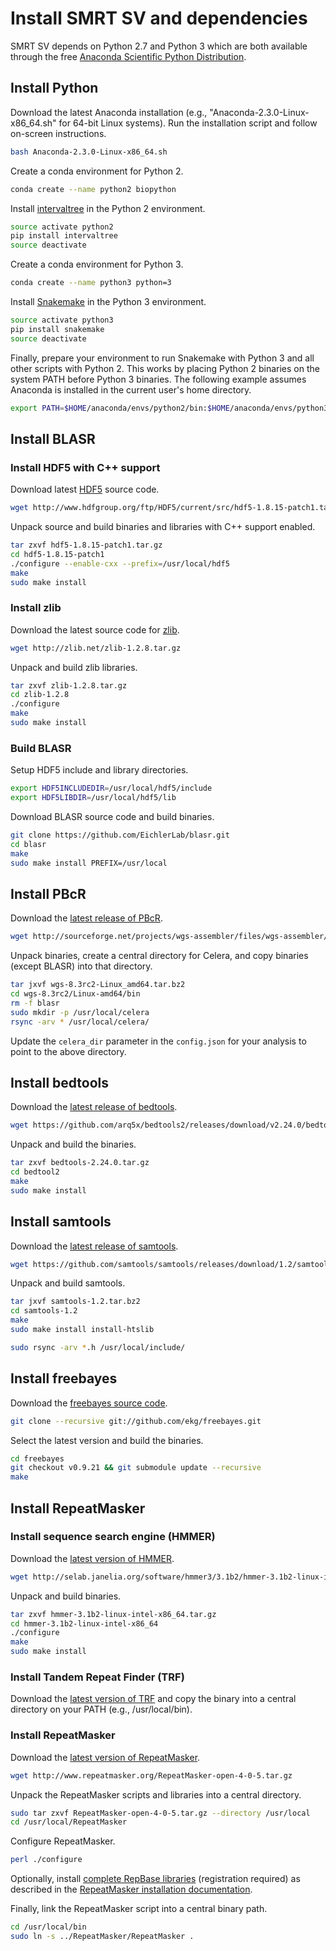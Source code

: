 # Install SMRT SV and dependencies

SMRT SV depends on Python 2.7 and Python 3 which are both available through the
free [Anaconda Scientific Python
Distribution](https://store.continuum.io/cshop/anaconda/).

## Install Python

Download the latest Anaconda installation (e.g.,
"Anaconda-2.3.0-Linux-x86_64.sh" for 64-bit Linux systems). Run the installation
script and follow on-screen instructions.

```bash
bash Anaconda-2.3.0-Linux-x86_64.sh
```

Create a conda environment for Python 2.

```bash
conda create --name python2 biopython
```

Install [intervaltree](https://pypi.python.org/pypi/intervaltree/) in the Python
2 environment.

```bash
source activate python2
pip install intervaltree
source deactivate
```

Create a conda environment for Python 3.

```bash
conda create --name python3 python=3
```

Install [Snakemake](https://bitbucket.org/johanneskoester/snakemake/) in the
Python 3 environment.

```bash
source activate python3
pip install snakemake
source deactivate
```

Finally, prepare your environment to run Snakemake with Python 3 and all other
scripts with Python 2. This works by placing Python 2 binaries on the system
PATH before Python 3 binaries. The following example assumes Anaconda is
installed in the current user's home directory.

```bash
export PATH=$HOME/anaconda/envs/python2/bin:$HOME/anaconda/envs/python3/bin:$PATH
```

## Install BLASR

### Install HDF5 with C++ support

Download latest [HDF5](http://www.hdfgroup.org) source code.

```bash
wget http://www.hdfgroup.org/ftp/HDF5/current/src/hdf5-1.8.15-patch1.tar.gz
```

Unpack source and build binaries and libraries with C++ support enabled.

```bash
tar zxvf hdf5-1.8.15-patch1.tar.gz
cd hdf5-1.8.15-patch1
./configure --enable-cxx --prefix=/usr/local/hdf5
make
sudo make install
```

### Install zlib

Download the latest source code for [zlib](http://www.zlib.net/).

```bash
wget http://zlib.net/zlib-1.2.8.tar.gz
```

Unpack and build zlib libraries.

```bash
tar zxvf zlib-1.2.8.tar.gz
cd zlib-1.2.8
./configure
make
sudo make install
```

### Build BLASR

Setup HDF5 include and library directories.

```bash
export HDF5INCLUDEDIR=/usr/local/hdf5/include
export HDF5LIBDIR=/usr/local/hdf5/lib
```

Download BLASR source code and build binaries.

```bash
git clone https://github.com/EichlerLab/blasr.git
cd blasr
make
sudo make install PREFIX=/usr/local
```

## Install PBcR

Download the [latest release of PBcR](http://wgs-assembler.sourceforge.net/wiki/index.php/PBcR).

```bash
wget http://sourceforge.net/projects/wgs-assembler/files/wgs-assembler/wgs-8.3/wgs-8.3rc2-Linux_amd64.tar.bz2/download -O wgs-8.3rc2-Linux_amd64.tar.bz2
```

Unpack binaries, create a central directory for Celera, and copy binaries
(except BLASR) into that directory.

```bash
tar jxvf wgs-8.3rc2-Linux_amd64.tar.bz2
cd wgs-8.3rc2/Linux-amd64/bin
rm -f blasr
sudo mkdir -p /usr/local/celera
rsync -arv * /usr/local/celera/
```

Update the `celera_dir` parameter in the `config.json` for your analysis to
point to the above directory.

## Install bedtools

Download the [latest release of bedtools](https://github.com/arq5x/bedtools2/releases/latest).

```bash
wget https://github.com/arq5x/bedtools2/releases/download/v2.24.0/bedtools-2.24.0.tar.gz
```

Unpack and build the binaries.

```bash
tar zxvf bedtools-2.24.0.tar.gz
cd bedtool2
make
sudo make install
```

## Install samtools

Download the [latest release of samtools](https://github.com/samtools/samtools/releases/latest).

```bash
wget https://github.com/samtools/samtools/releases/download/1.2/samtools-1.2.tar.bz2
```

Unpack and build samtools.

```bash
tar jxvf samtools-1.2.tar.bz2
cd samtools-1.2
make
sudo make install install-htslib

sudo rsync -arv *.h /usr/local/include/
```

## Install freebayes

Download the [freebayes source code](https://github.com/ekg/freebayes).

```bash
git clone --recursive git://github.com/ekg/freebayes.git
```

Select the latest version and build the binaries.

```bash
cd freebayes
git checkout v0.9.21 && git submodule update --recursive
make
```

## Install RepeatMasker

### Install sequence search engine (HMMER)

Download the [latest version of HMMER](http://hmmer.janelia.org/).

```bash
wget http://selab.janelia.org/software/hmmer3/3.1b2/hmmer-3.1b2-linux-intel-x86_64.tar.gz
```

Unpack and build binaries.

```bash
tar zxvf hmmer-3.1b2-linux-intel-x86_64.tar.gz
cd hmmer-3.1b2-linux-intel-x86_64
./configure
make
sudo make install
```

### Install Tandem Repeat Finder (TRF)

Download the [latest version of TRF](http://tandem.bu.edu/trf/trf.download.html)
and copy the binary into a central directory on your PATH (e.g.,
/usr/local/bin).

### Install RepeatMasker

Download the [latest version of RepeatMasker](http://www.repeatmasker.org).

```bash
wget http://www.repeatmasker.org/RepeatMasker-open-4-0-5.tar.gz
```

Unpack the RepeatMasker scripts and libraries into a central directory.

```bash
sudo tar zxvf RepeatMasker-open-4-0-5.tar.gz --directory /usr/local
cd /usr/local/RepeatMasker
```

Configure RepeatMasker.

```bash
perl ./configure
```

Optionally, install [complete RepBase libraries](http://www.girinst.org/)
(registration required) as described in the [RepeatMasker installation
documentation](http://www.repeatmasker.org/RMDownload.html).

Finally, link the RepeatMasker script into a central binary path.

```bash
cd /usr/local/bin
sudo ln -s ../RepeatMasker/RepeatMasker .
```
